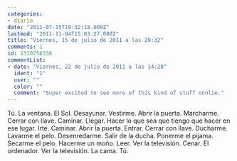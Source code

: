 ```yaml
---
categories:
- diario
date: "2011-07-15T19:32:18.000Z"
lastmod: "2011-11-04T15:03:27.000Z"
title: "Viernes, 15 de julio de 2011 a las 20:32"
comments: 1
id: 1310758338
commentList:
- date: "Viernes, 22 de julio de 2011 a las 14:28"
  ident: "1"
  user: ""
  color: ""
  comment: "Super excited to see more of this kind of stuff onnlie."
---
```


Tú. La ventana. El Sol. Desayunar. Vestirme. Abrir la puerta. Marcharme. Cerrar con llave. Caminar. Llegar. Hacer lo que sea que tiengo que hacer en ese lugar. Irte. Caminar. Abrir la puerta. Entrar. Cerrar con llave. Ducharme. Lavarme el pelo. Desenredarme. Salir de la ducha. Ponerme el pijama. Secarme el pelo. Hacerme un moño. Leer. Ver la televisión. Cenar. El ordenador. Ver la televisión. La cama. Tú.